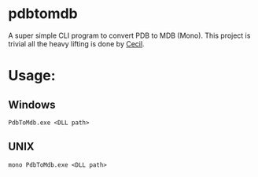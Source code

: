 # pdbtomdb

A super simple CLI program to convert PDB to MDB (Mono). This project is trivial all the heavy lifting is done by [Cecil](https://cecil.pe/).

# Usage:

## Windows

```
PdbToMdb.exe <DLL path>
```

## UNIX

```
mono PdbToMdb.exe <DLL path>
```

